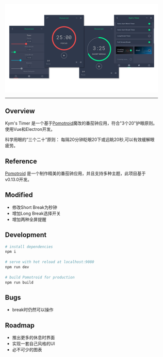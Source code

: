 <div align="center">
  <img alt="Pomotroid in action" src=".github/images/pomotroid-screens.png" width="600px">
</div>

---

## Overview

Kym's Timer 是一个基于[Pomotroid](https://github.com/Splode/pomotroid)魔改的番茄钟应用，符合"3个20"护眼原则。使用Vue和Electron开发。

科学用眼的“三个二十”原则： 每隔20分钟眨眼20下或远眺20秒,可以有效缓解眼疲劳。

## Reference

[Pomotroid](https://github.com/Splode/pomotroid) 是一个制作精美的番茄钟应用，并且支持多种主题，此项目基于v0.13.0开发。
## Modified

- 修改Short Break为秒钟
- 增加Long Break选择开关
- 增加两种全屏提醒

## Development


```bash
# install dependencies
npm i

# serve with hot reload at localhost:9080
npm run dev

# build Pomotroid for production
npm run build
```

## Bugs

- break时仍然可以操作

## Roadmap

- 推出更多的休息时界面
- 实现一套自己风格的UI
- 必不可少的图表